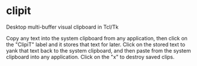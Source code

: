 # clipit
Desktop multi-buffer visual clipboard in Tcl/Tk

Copy any text into the system clipboard from any application, 
then click on the "ClipiT" label and it stores that text for later. 
Click on the stored text to yank that text back to the system clipboard, 
and then paste from the system clipboard into any application. 
Click on the "x" to destroy saved clips. 
